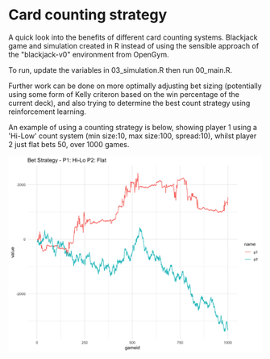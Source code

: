 # Card counting strategy

A quick look into the benefits of different card counting systems. Blackjack game and simulation created in R instead of using the sensible approach of the "blackjack-v0" environment from OpenGym.

To run, update the variables in 03_simulation.R then run 00_main.R.

Further work can be done on more optimally adjusting bet sizing (potentially using some form of Kelly criteron based on the win percentage of the current deck), and also trying to determine the best count strategy using reinforcement learning.

An example of using a counting strategy is below, showing player 1 using a 'Hi-Low' count system (min size:10, max size:100, spread:10), whilst player 2 just flat bets 50, over 1000 games.

![count example](./output/counting_example.png)

